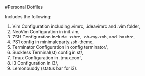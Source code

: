 #Personal Dotfiles

Includes the following:

1. Vim Configuration including .vimrc, .ideavimrc and .vim folder,
1. NeoVim Configuration in init.vim,
2. ZSH Configuration include .zshrc, .oh-my-zsh, and .bashrc,
3. PS1 config in minimaleparty.zsh-theme,
4. Terminator Configuration in config terminator/,
5. Suckless Terminal(st) config in st/,
6. Tmux Configuration in .tmux.conf,
7. i3 Configuration in i3/,
8. Lemonbuddy (status bar for i3).
